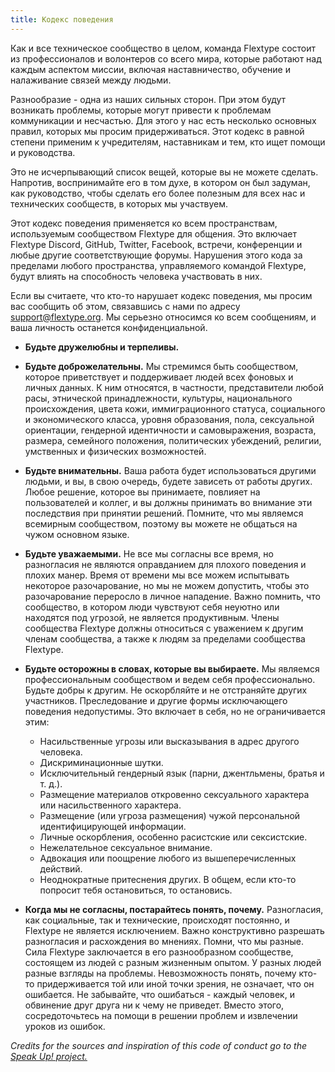```yaml
---
title: Кодекс поведения
---
```


Как и все техническое сообщество в целом, команда Flextype состоит из профессионалов и волонтеров со всего мира, которые работают над каждым аспектом миссии, включая наставничество, обучение и налаживание связей между людьми.

Разнообразие - одна из наших сильных сторон. При этом будут возникать проблемы, которые могут привести к проблемам коммуникации и несчастью. Для этого у нас есть несколько основных правил, которых мы просим придерживаться. Этот кодекс в равной степени применим к учредителям, наставникам и тем, кто ищет помощи и руководства.

Это не исчерпывающий список вещей, которые вы не можете сделать. Напротив, воспринимайте его в том духе, в котором он был задуман, как руководство, чтобы сделать его более полезным для всех нас и технических сообществ, в которых мы участвуем.

Этот кодекс поведения применяется ко всем пространствам, используемым сообществом Flextype для общения. Это включает Flextype Discord, GitHub, Twitter, Facebook, встречи, конференции и любые другие соответствующие форумы. Нарушения этого кода за пределами любого пространства, управляемого командой Flextype, будут влиять на способность человека участвовать в них.

Если вы считаете, что кто-то нарушает кодекс поведения, мы просим вас сообщить об этом, связавшись с нами по адресу [&#115;&#117;&#112;&#112;&#111;&#114;&#116;&#064;&#102;&#108;&#101;&#120;&#116;&#121;&#112;&#101;&#046;&#111;&#114;&#103;](mailto:support@flextype.org). Мы серьезно относимся ко всем сообщениям, и ваша личность останется конфиденциальной.

- **Будьте дружелюбны и терпеливы.**
- **Будьте доброжелательны.** Мы стремимся быть сообществом, которое приветствует и поддерживает людей всех фоновых и личных данных. К ним относятся, в частности, представители любой расы, этнической принадлежности, культуры, национального происхождения, цвета кожи, иммиграционного статуса, социального и экономического класса, уровня образования, пола, сексуальной ориентации, гендерной идентичности и самовыражения, возраста, размера, семейного положения, политических убеждений, религии, умственных и физических возможностей.
- **Будьте внимательны.** Ваша работа будет использоваться другими людьми, и вы, в свою очередь, будете зависеть от работы других. Любое решение, которое вы принимаете, повлияет на пользователей и коллег, и вы должны принимать во внимание эти последствия при принятии решений. Помните, что мы являемся всемирным сообществом, поэтому вы можете не общаться на чужом основном языке.
- **Будьте уважаемыми.** Не все мы согласны все время, но разногласия не являются оправданием для плохого поведения и плохих манер. Время от времени мы все можем испытывать некоторое разочарование, но мы не можем допустить, чтобы это разочарование переросло в личное нападение. Важно помнить, что сообщество, в котором люди чувствуют себя неуютно или находятся под угрозой, не является продуктивным. Члены сообщества Flextype должны относиться с уважением к другим членам сообщества, а также к людям за пределами сообщества Flextype.
- **Будьте осторожны в словах, которые вы выбираете.** Мы являемся профессиональным сообществом и ведем себя профессионально. Будьте добры к другим. Не оскорбляйте и не отстраняйте других участников. Преследование и другие формы исключающего поведения недопустимы. Это включает в себя, но не ограничивается этим:

  - Насильственные угрозы или высказывания в адрес другого человека.
  - Дискриминационные шутки.
  - Исключительный гендерный язык (парни, джентльмены, братья и т. д.).
  - Размещение материалов откровенно сексуального характера или насильственного характера.
  - Размещение (или угроза размещения) чужой персональной идентифицирующей информации.
  - Личные оскорбления, особенно расистские или сексистские.
  - Нежелательное сексуальное внимание.
  - Адвокация или поощрение любого из вышеперечисленных действий.
  - Неоднократные притеснения других. В общем, если кто-то попросит тебя остановиться, то остановись.
- **Когда мы не согласны, постарайтесь понять, почему.** Разногласия, как социальные, так и технические, происходят постоянно, и Flextype не является исключением. Важно конструктивно разрешать разногласия и расхождения во мнениях. Помни, что мы разные. Сила Flextype заключается в его разнообразном сообществе, состоящем из людей с разным жизненным опытом. У разных людей разные взгляды на проблемы. Невозможность понять, почему кто-то придерживается той или иной точки зрения, не означает, что он ошибается. Не забывайте, что ошибаться - каждый человек, и обвинение друг друга ни к чему не приведет. Вместо этого, сосредоточьтесь на помощи в решении проблем и извлечении уроков из ошибок.

*Credits for the sources and inspiration of this code of conduct go to the [Speak Up! project.](http://web.archive.org/web/20141109123859/http://speakup.io/coc.html)*